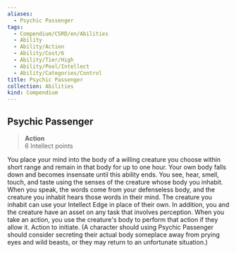 ```yaml
---
aliases:
  - Psychic Passenger
tags:
  - Compendium/CSRD/en/Abilities
  - Ability
  - Ability/Action
  - Ability/Cost/6
  - Ability/Tier/High
  - Ability/Pool/Intellect
  - Ability/Categories/Control
title: Psychic Passenger
collection: Abilities
kind: Compendium
---
```

## Psychic Passenger  
>**Action**  
>6 Intellect points
  
You place your mind into the body of a willing creature you choose within short range and remain in that body for up to one hour. Your own body falls down and becomes insensate until this ability ends. You see, hear, smell, touch, and taste using the senses of the creature whose body you inhabit. When you speak, the words come from your defenseless body, and the creature you inhabit hears those words in their mind. The creature you inhabit can use your Intellect Edge in place of their own. In addition, you and the creature have an asset on any task that involves perception. When you take an action, you use the creature's body to perform that action if they allow it. Action to initiate. (A character should using Psychic Passenger should consider secreting their actual body someplace away from prying eyes and wild beasts, or they may return to an unfortunate situation.)